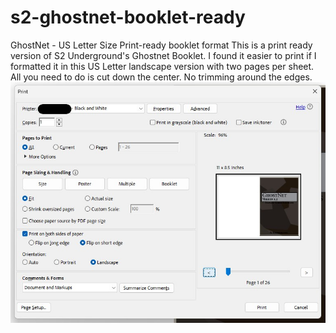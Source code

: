 # s2-ghostnet-booklet-ready
GhostNet - US Letter Size Print-ready booklet format
This is a print ready version of S2 Underground's Ghostnet Booklet. I found it easier to print if I formatted it in this US Letter landscape version with two pages per sheet. 
All you need to do is cut down the center. No trimming around the edges.
<img src="printer settings.jpg">
